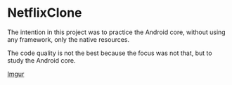 # NetflixClone

The intention in this project was to practice the Android core, without using any framework, only the native resources.

The code quality is not the best because the focus was not that, but to study the Android core.

[Imgur](https://i.imgur.com/9WYm8LY.gifv)



